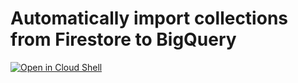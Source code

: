 # Automatically import collections from Firestore to BigQuery

[![Open in Cloud Shell](https://gstatic.com/cloudssh/images/open-btn.svg)](https://shell.cloud.google.com/cloudshell/editor?cloudshell_git_repo=https%3A%2F%2Fgithub.com%2Fdatawispio%2Ffirestore-to-bigquery-script&cloudshell_open_in_editor=import.sh)
